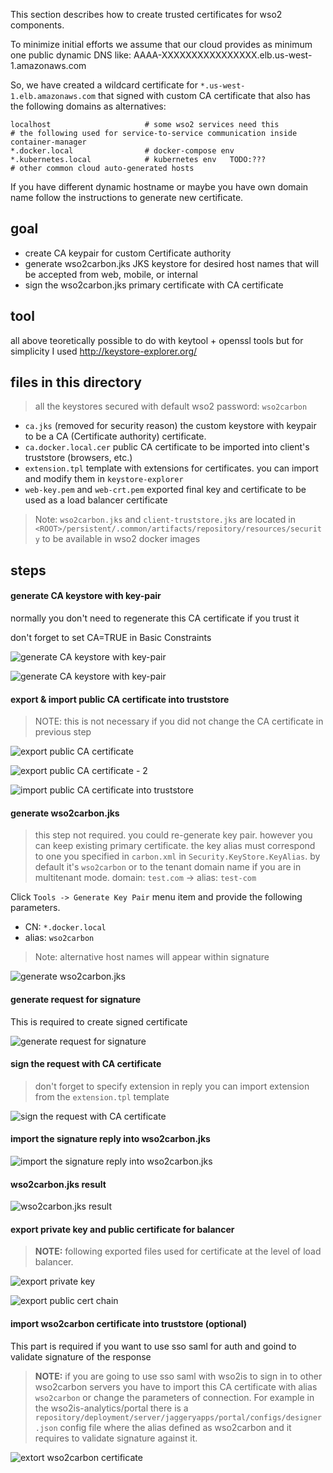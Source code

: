 This section describes how to create trusted certificates for wso2 components.

To minimize initial efforts we assume that our cloud provides as minimum one public dynamic DNS like: AAAA-XXXXXXXXXXXXXXXX.elb.us-west-1.amazonaws.com

So, we have created a wildcard certificate for `*.us-west-1.elb.amazonaws.com` that signed with custom CA certificate 
that also has the following domains as alternatives: 

```shell
localhost                     # some wso2 services need this
# the following used for service-to-service communication inside container-manager
*.docker.local                # docker-compose env  
*.kubernetes.local            # kubernetes env   TODO:???
# other common cloud auto-generated hosts
```

If you have different dynamic hostname or maybe you have own domain name follow the instructions to generate new certificate.


## goal

- create CA keypair for custom Certificate authority
- generate wso2carbon.jks JKS keystore for desired host names that will be accepted from web, mobile, or internal 
- sign the wso2carbon.jks primary certificate with CA certificate

## tool

all above teoretically possible to do with keytool + openssl tools
but for simplicity I used http://keystore-explorer.org/

## files in this directory

> all the keystores secured with default wso2 password: `wso2carbon`

- `ca.jks` (removed for security reason) the custom keystore with keypair to be a CA (Certificate authority) certificate.
- `ca.docker.local.cer` public CA certificate to be imported into client's truststore (browsers, etc.)
- `extension.tpl` template with extensions for certificates. you can import and modify them in `keystore-explorer`
- `web-key.pem` and `web-crt.pem` exported final key and certificate to be used as a load balancer certificate

> Note: `wso2carbon.jks` and `client-truststore.jks` are located in `<ROOT>/persistent/.common/artifacts/repository/resources/security` to be available in wso2 docker images 

## steps

#### generate CA keystore with key-pair
normally you don't need to regenerate this CA certificate if you trust it

don't forget to set CA=TRUE in Basic Constraints

![generate CA keystore with key-pair](./readme-img/01-gen-ca.png)

![generate CA keystore with key-pair](./readme-img/01-gen-ca-02.png)

#### export & import public CA certificate into truststore
> NOTE: this is not necessary if you did not change the CA certificate in previous step

![export public CA certificate](./readme-img/07-ca-exp-01.png)

![export public CA certificate - 2](./readme-img/07-ca-exp-02.png)

![import public CA certificate into truststore](./readme-img/08-ca-imp-trust.png)


#### generate wso2carbon.jks
> this step not required. you could re-generate key pair. however you can keep existing primary certificate. 
> the key alias must correspond to one you specified in `carbon.xml` in `Security.KeyStore.KeyAlias`. 
> by default it's `wso2carbon` or to the tenant domain name if you are in multitenant mode. domain: `test.com` -> alias: `test-com`

Click `Tools -> Generate Key Pair` menu item and provide the following parameters.

- CN: `*.docker.local`
- alias: `wso2carbon`

> Note: alternative host names will appear within signature

![generate wso2carbon.jks](./readme-img/02-gen-wso2carbon.jks.png)

#### generate request for signature 
This is required to create signed certificate

![generate request for signature](./readme-img/03-sign-req.png)

#### sign the request with CA certificate

> don't forget to specify extension in reply 
> you can import extension from the `extension.tpl` template

![sign the request with CA certificate](./readme-img/04-sign.png)

#### import the signature reply into wso2carbon.jks
![import the signature reply into wso2carbon.jks](./readme-img/05-imp-sign-repl.png)

#### wso2carbon.jks result
![wso2carbon.jks result](./readme-img/06-result.png)

#### export private key and public certificate for balancer

> **NOTE:** following exported files used for certificate at the level of load balancer.


![export private key](./readme-img/11-wso2carbon-exp-key-4-balancer.png)

![export public cert  chain](./readme-img/12-wso2carbon-exp-crt-4-balancer.png)


#### import wso2carbon certificate into truststore (optional)

This part is required if you want to use sso saml for auth and goind to validate signature of the response

> **NOTE:** if you are going to use sso saml with wso2is to sign in to other wso2carbon servers 
> you have to import this CA certificate with alias `wso2carbon` or change the parameters of connection.
> For example in the wso2is-analytics/portal there is a `repository/deployment/server/jaggeryapps/portal/configs/designer.json` 
> config file where the alias defined as wso2carbon and it requires to validate signature against it.

![extort wso2carbon certificate](./readme-img/09-wso2carbon-exp.png)


